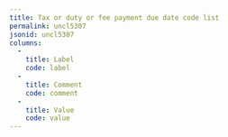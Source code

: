 ```yaml
---
title: Tax or duty or fee payment due date code list
permalink: uncl5307
jsonid: uncl5307
columns:
  - 
    title: Label
    code: label
  - 
    title: Comment
    code: comment
  - 
    title: Value
    code: value
---
```


